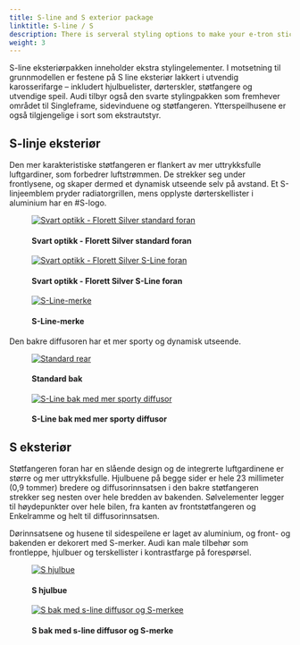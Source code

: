 ```yaml
---
title: S-line and S exterior package
linktitle: S-line / S
description: There is serveral styling options to make your e-tron stick out from the growd
weight: 3
---
```

<!-- markdownlint-disable MD033 -->

S-line eksteriørpakken inneholder ekstra stylingelementer. I motsetning til grunnmodellen er festene på S line eksteriør
lakkert i utvendig karosserifarge – inkludert hjulbuelister, dørterskler, støtfangere og utvendige speil. Audi tilbyr også den svarte stylingpakken som fremhever området til Singleframe, sidevinduene og støtfangeren. Ytterspeilhusene er også tilgjengelige i sort som ekstrautstyr.

## S-linje eksteriør

Den mer karakteristiske støtfangeren er flankert av mer uttrykksfulle luftgardiner, som forbedrer luftstrømmen. De
strekker seg under frontlysene, og skaper dermed et dynamisk utseende selv på avstand. Et S-linjeemblem pryder radiatorgrillen, mens
opplyste dørterskellister i aluminium har en #S-logo.

<figure>
    <a href="https://media.electrichasgoneaudi.net/multimedia/models/e-tron/exterior/s-line/blackoptics_florett.jpg">
        <img src="https://media.electrichasgoneaudi.net/multimedia/models/e-tron/exterior/s-line/blackoptics_floretts.jpg" class="img-fluid" alt="Svart optikk - Florett Silver standard foran" title="Svart optikk - Florett Silver standard foran">
    </a>
    <figcaption><h4>Svart optikk - Florett Silver standard foran</h4></figcaption>
</figure>

<figure>
    <a href="https://media.electrichasgoneaudi.net/multimedia/models/e-tron/exterior/s-line/blackoptics_florett_sline.jpg">
        <img src="https://media.electrichasgoneaudi.net/multimedia/models/e-tron/exterior/s-line/blackoptics_florett_slines.jpg" class="img-fluid" alt="Svart optikk - Florett Silver S-Line foran" title="Svart optikk - Florett Silver S-Line foran">
    </a>
    <figcaption><h4>Svart optikk - Florett Silver S-Line foran</h4></figcaption>
</figure>

<figure>
    <a href="https://media.electrichasgoneaudi.net/multimedia/models/e-tron/exterior/s-line/slinebadge.jpg">
        <img src="https://media.electrichasgoneaudi.net/multimedia/models/e-tron/exterior/s-line/slinebadges.jpg" class="img-fluid" alt="S-Line-merke" title="S-Line-merke">
    </a>
    <figcaption><h4>S-Line-merke</h4></figcaption>
</figure>

Den bakre diffusoren har et mer sporty og dynamisk utseende.

<figure>
    <a href="https://media.electrichasgoneaudi.net/multimedia/models/e-tron/exterior/s-line/rear-standard.jpg">
        <img src="https://media.electrichasgoneaudi.net/multimedia/models/e-tron/exterior/s-line/rear-standards.jpg"
        class="img-fluid" alt="Standard rear" title="Standard rear">
    </a>
    <figcaption><h4>Standard bak</h4></figcaption>
</figure>

<figure>
    <a href="https://media.electrichasgoneaudi.net/multimedia/models/e-tron/exterior/s-line/rear-sline.jpg">
        <img src="https://media.electrichasgoneaudi.net/multimedia/models/e-tron/exterior/s-line/rear-slines.jpg"
        class="img-fluid" alt="S-Line bak med mer sporty diffusor" title="S-Line bak med mer sporty diffusor">
    </a>
    <figcaption><h4>S-Line bak med mer sporty diffusor</h4></figcaption>
</figure>

## S eksteriør

 Støtfangeren foran har en slående design og de integrerte luftgardinene er større og mer uttrykksfulle. Hjulbuene på begge sider er hele 23 millimeter (0,9 tommer) bredere og
 diffusorinnsatsen i den bakre støtfangeren strekker seg nesten over hele bredden av bakenden. Sølvelementer legger til høydepunkter over hele bilen, fra kanten av frontstøtfangeren og
 Enkelramme og helt til diffusorinnsatsen.
 
 Dørinnsatsene og husene til sidespeilene er laget av aluminium, og front- og bakenden er dekorert med S-merker. Audi kan male tilbehør som frontleppe, hjulbuer og terskellister i kontrastfarge på forespørsel.

<figure>
    <a href="https://media.electrichasgoneaudi.net/multimedia/models/e-tron/exterior/s-line/swheelarcher.jpg">
        <img src="https://media.electrichasgoneaudi.net/multimedia/models/e-tron/exterior/s-line/swheelarchers.jpg"
        class="img-fluid" alt="S hjulbue" title="S hjulbue">
    </a>
    <figcaption><h4>S hjulbue</h4></figcaption>
</figure>

<figure>
    <a href="https://media.electrichasgoneaudi.net/multimedia/models/e-tron/exterior/s-line/srear.jpg">
        <img src="https://media.electrichasgoneaudi.net/multimedia/models/e-tron/exterior/s-line/srears.jpg"
        class="img-fluid" alt="S bak med s-line diffusor og S-merkee" title="S bak med s-line diffusor og S-merke">
    </a>
    <figcaption><h4>S bak med s-line diffusor og S-merke</h4></figcaption>
</figure>
